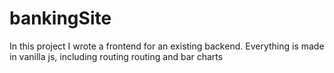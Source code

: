 # bankingSite

In this project I wrote a frontend for an existing backend.
Everything is made in vanilla js, including routing routing and bar charts
